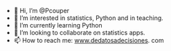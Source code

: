 - 👋 Hi, I’m @Pcouper
- 👀 I’m interested in statistics, Python and in teaching.
- 🌱 I’m currently learning Python
- 💞️ I’m looking to collaborate on statistics apps.
- 📫 How to reach me: www.dedatosadecisiones. com

<!---
Pcouper/Pcouper is a ✨ special ✨ repository because its `README.md` (this file) appears on your GitHub profile.
You can click the Preview link to take a look at your changes.
--->
